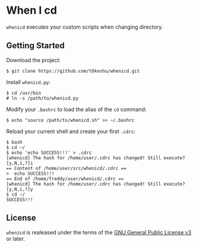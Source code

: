 When I cd
=========

`whenicd` executes your custom scripts when changing directory.

Getting Started
---------------

Download the project:

    $ git clone https://github.com/tOkeshu/whenicd.git

Install `whenicd.py`:

    $ cd /usr/bin
    # ln -s /path/to/whenicd.py

Modify your `.bashrc` to load the alias of the `cd` command:

    $ echo "source /path/to/whenicd.sh" >> ~/.bashrc

Reload your current shell and create your first `.cdrc`:

    $ bash
    $ cd ~/
    $ echo 'echo SUCCESS!!!' > .cdrc
    [whenicd] The hash for /home/user/.cdrc has changed! Still execute? [y,N,i,?]i
    == Content of /home/user/src/whenicd/.cdrc ==
    >  echo SUCCESS!!!
    == End of /home/freddy/user/whenicd/.cdrc ==
    [whenicd] The hash for /home/user/.cdrc has changed! Still execute? [y,N,i,?]y
    $ cd ~/
    SUCCESS!!!

License
-------

`whenicd` is realeased under the terms of the
[GNU General Public License v3](http://www.gnu.org/licenses/gpl.html)
or later.
